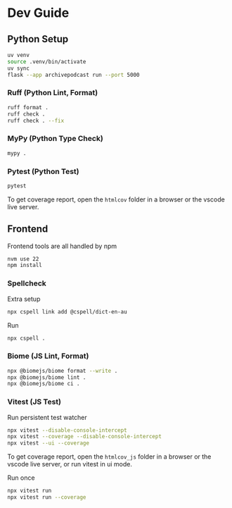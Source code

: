 # Dev Guide

## Python Setup

```bash
uv venv
source .venv/bin/activate
uv sync
flask --app archivepodcast run --port 5000
```

### Ruff (Python Lint, Format)

```bash
ruff format .
ruff check .
ruff check . --fix
```

### MyPy (Python Type Check)

```bash
mypy .
```

### Pytest (Python Test)

```bash
pytest
```

To get coverage report, open the `htmlcov` folder in a browser or the vscode live server.

## Frontend

Frontend tools are all handled by npm

```bash
nvm use 22
npm install
```

### Spellcheck

Extra setup

```bash
npx cspell link add @cspell/dict-en-au
```

Run

```bash
npx cspell .
```

### Biome (JS Lint, Format)

```bash
npx @biomejs/biome format --write .
npx @biomejs/biome lint .
npx @biomejs/biome ci .
```

### Vitest (JS Test)

Run persistent test watcher

```bash
npx vitest --disable-console-intercept
npx vitest --coverage --disable-console-intercept
npx vitest --ui --coverage
```

To get coverage report, open the `htmlcov_js` folder in a browser or the vscode live server, or run vitest in ui mode.

Run once

```bash
npx vitest run
npx vitest run --coverage
```
